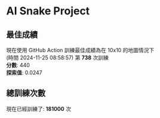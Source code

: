 
# AI Snake Project

## **最佳成績**
現在使用 GitHub Action 訓練最佳成績為在 10x10 的地圖情況下  
(時間 2024-11-25 08:58:57) 第 **738** 次訓練  
**分數**: 440  
**探索值**: 0.0247

## 總訓練次數
現在已經訓練了: **181000** 次
